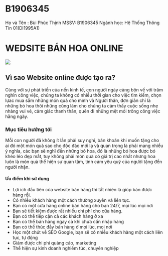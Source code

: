 # B1906345
<p>Họ và Tên : Bùi Phúc Thịnh
MSSV: B1906345
Ngành học: Hệ Thống Thông Tin 01(DI1995A1)
    </p>
<!DOCTYPE html>
<html>
<head>
	<meta charset="utf-8">
</head>
<body>
	<h1> <b>WEDSITE BÁN HOA ONLINE </b></h1>
 <img src="https://hoaonline247.com/photos/view/photos/253x253-cc//5d730d6b9d9b35084c8b4568.jpg"/>
    <h2> <b> Vì sao Website online được tạo ra? </b></h1>
       <p>
         Cùng với sự phát triển của nền kinh tế, con người ngày càng bộn về với trăm nghìn công việc, chúng ta không có nhiều thời gian cho việc tìm kiếm, chọn lựac mua sắm những món quà cho mình và Người thân, đơn giản chỉ là những bó hoa thôi những cũng làm cho chúng ta cảm thấy cuộc sống nhẹ nhàng vui vẻ, cảm giác thanh thản, quên đi những mệt mỏi trông công việc hằng ngày. 
    </p>
    <h3> <b>Mục tiêu hướng tới</b></h1>
       <p>
         Mỗi con người đã không ít lần phải suy nghĩ, băn khoăn khi muốn tặng cho ai đó một món quà sao cho độc đáo mới lạ và quan trọng là phải mang nhiều ý nghĩa, các bạn sẽ nghĩ đến những bó hoa, đó là những bó hoa được bó khéo léo đẹp mắt, tuy không phải món quà có giá trị cao nhất nhưng hoa luôn là món quà thể hiện sự quan tâm, tình cảm yêu quý của người tặng đến người nhận.
    </p>
    <h4> <b>Ưu điểm khi sử dụng</b></h1>
       <p>
           <ul>
       <li>  Lợi ích đầu tiên của website bán hàng thì tất nhiên là giúp bán được hàng rồi.</li> 
      <li>   Có nhiều khách hàng một cách thường xuyên và liên tục.</li> 
      <li>   Bạn có một cửa hàng online bán hàng cho bạn 24/7, mọi lúc mọi nơi</li> 
       <li>  Bạn sẽ tiết kiệm được rất nhiều chi phí cho cửa hàng.</li> 
       <li>  Bạn có thể tiếp cận cả các khách hàng ở xa</li> 
      <li>   Bạn có thể bán hàng ngay cả khi chưa cần nhập hàng</li> 
        <li> Bạn có thể thúc đẩy bán hàng ở mọi lúc, mọi nơi</li> 
      <li>   Học một chút về SEO Google, bạn sẽ có nhiều khách hàng một cách liên tục, tự động</li> 
       <li>  Giảm được chi phí quảng cáo, marketing</li> 
      <li>   Thể hiện sự kinh doanh nghiêm túc, chuyên nghiệp</li> 
             </ul> 
    </p>
</body>
</html>

